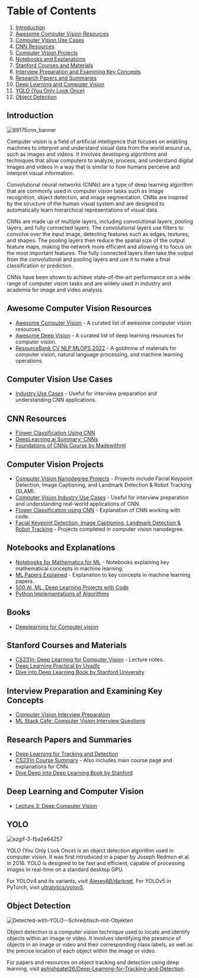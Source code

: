 # Table of Contents
1. [Introduction](#introduction)
2. [Awesome Computer Vision Resources](#awesome-computer-vision-resources)
3. [Computer Vision Use Cases](#computer-vision-use-cases)
4. [CNN Resources](#cnn-resources)
5. [Computer Vision Projects](#computer-vision-projects)
6. [Notebooks and Explanations](#notebooks-and-explanations)
7. [Stanford Courses and Materials](#stanford-courses-and-materials)
8. [Interview Preparation and Examining Key Concepts](#interview-preparation-and-examining-key-concepts)
9. [Research Papers and Summaries](#research-papers-and-summaries)
10. [Deep Learning and Computer Vision](#deep-learning-and-computer-vision)
11. [YOLO (You Only Look Once)](#yolo)
12. [Object Detection](#object-detection)

## Introduction

![89175cnn_banner](https://user-images.githubusercontent.com/110838853/226784233-75acbbcd-7162-4a02-a2da-6b113d293c5a.png)

Computer vision is a field of artificial intelligence that focuses on enabling machines to interpret and understand visual data from the world around us, such as images and videos. It involves developing algorithms and techniques that allow computers to analyze, process, and understand digital images and videos in a way that is similar to how humans perceive and interpret visual information.

Convolutional neural networks (CNNs) are a type of deep learning algorithm that are commonly used in computer vision tasks such as image recognition, object detection, and image segmentation. CNNs are inspired by the structure of the human visual system and are designed to automatically learn hierarchical representations of visual data.

CNNs are made up of multiple layers, including convolutional layers, pooling layers, and fully connected layers. The convolutional layers use filters to convolve over the input image, detecting features such as edges, textures, and shapes. The pooling layers then reduce the spatial size of the output feature maps, making the network more efficient and allowing it to focus on the most important features. The fully connected layers then take the output from the convolutional and pooling layers and use it to make a final classification or prediction.

CNNs have been shown to achieve state-of-the-art performance on a wide range of computer vision tasks and are widely used in industry and academia for image and video analysis.

## Awesome Computer Vision Resources

- [Awesome Computer Vision](https://github.com/jbhuang0604/awesome-computer-vision) - A curated list of awesome computer vision resources.
- [Awesome Deep Vision](https://github.com/kjw0612/awesome-deep-vision) - A curated list of deep learning resources for computer vision.
- [ResourceBank CV NLP MLOPS 2022](https://github.com/ashishpatel26/ResourceBank_CV_NLP_MLOPS_2022) - A goldmine of materials for computer vision, natural language processing, and machine learning operations.

## Computer Vision Use Cases

- [Industry Use Cases](https://github.com/ashishpatel26/Computer-Vision-Industry-Use-Cases) - Useful for interview preparation and understanding CNN applications.

## CNN Resources

- [Flower Classification Using CNN](https://copyassignment.com/flower-classification-using-cnn/)
- [DeepLearning.ai Summary: CNNs](https://github.com/Avik-Jain/DeepLearning.ai-Summary/tree/master/4-%20Convolutional%20Neural%20Networks)
- [Foundations of CNNs Course by Madewithml](https://madewithml.com/courses/foundations/convolutional-neural-networks/)

## Computer Vision Projects

- [Computer Vision Nanodegree Projects](https://github.com/AnshuTrivedi/Computer-Vision-nanodegree-projects) - Projects include Facial Keypoint Detection, Image Captioning, and Landmark Detection & Robot Tracking (SLAM).
- [Computer Vision Industry Use Cases](https://github.com/ashishpatel26/Computer-Vision-Industry-Use-Cases) - Useful for interview preparation and understanding real-world applications of CNN.
- [Flower Classification using CNN](https://copyassignment.com/flower-classification-using-cnn/) - Explanation of CNN working with code.
- [Facial Keypoint Detection, Image Captioning, Landmark Detection & Robot Tracking](https://github.com/AnshuTrivedi/Computer-Vision-nanodegree-projects) - Projects completed in computer vision nanodegree.


## Notebooks and Explanations

- [Notebooks for Mathematics for ML](https://github.com/dair-ai/Mathematics-for-ML) - Notebooks explaining key mathematical concepts in machine learning.
- [ML Papers Explained](https://github.com/dair-ai/ML-Papers-Explained) - Explanation to key concepts in machine learning papers.
- [500 AI, ML, Deep Learning Projects with Code](https://github.com/ashishpatel26/500-AI-Machine-learning-Deep-learning-Computer-vision-NLP-Projects-with-code)
- [Python Implementations of Algorithms](https://github.com/TheAlgorithms/Python)

## Books 
- [Deeplearning for Computer vision](https://bayanbox.ir/view/5130918188419813120/Adrian-Rosebrock-Deep-Learning-for.pdf)

## Stanford Courses and Materials

- [CS231n: Deep Learning for Computer Vision](https://cs231n.github.io/convolutional-networks/) - Lecture notes.
- [Deep Learning Practical by Uvadlc](https://uvadlc-notebooks.readthedocs.io/en/latest/tutorial_notebooks/tutorial3/Activation_Functions.html)
- [Dive into Deep Learning Book by Stanford University](https://d2l.ai/d2l-en.pdf)

## Interview Preparation and Examining Key Concepts

- [Computer Vision Interview Preparation](https://github.com/Praveen76/Computer-Vision-Interview-Preparation/tree/main)
- [ML Stack Cafe: Computer Vision Interview Questions](https://www.mlstack.cafe/blog/computer-vision-interview-questions)

## Research Papers and Summaries

- [Deep Learning for Tracking and Detection](https://github.com/abhineet123/Deep-Learning-for-Tracking-and-Detection)
- [CS231n Course Summary](https://github.com/mbadry1/CS231n-2017-Summary) - Also includes main course page and explanations for CNN.
- [Dive Deep Into Deep Learning Book by Stanford](https://d2l.ai/d2l-en.pdf)

## Deep Learning and Computer Vision

- [Lecture 3: Deep Computer Vision](https://dair-ai.notion.site/Lecture-3-Deep-Computer-Vision-e43a17b50f7e4b5f8393c070b22340a3)

## YOLO

![ezgif-3-fba2e64257](https://user-images.githubusercontent.com/110838853/226788844-c8ea00fd-85f3-4a4a-8fe5-7b47c078a27a.jpg)

YOLO (You Only Look Once) is an object detection algorithm used in computer vision. It was first introduced in a paper by Joseph Redmon et al. in 2016. YOLO is designed to be fast and efficient, capable of processing images in real-time on a standard desktop GPU.

For YOLOv4 and its variants, visit [AlexeyAB/darknet](https://github.com/AlexeyAB/darknet).
For YOLOv5 in PyTorch, visit [ultralytics/yolov5](https://github.com/ultralytics/yolov5).


## Object Detection

![Detected-with-YOLO--Schreibtisch-mit-Objekten](https://user-images.githubusercontent.com/110838853/226789288-7c81f8c1-b0a0-4a93-96a4-3f2ed8e3911e.jpg)

Object detection is a computer vision technique used to locate and identify objects within an image or video. It involves identifying the presence of objects in an image or video and their corresponding class labels, as well as the precise location of each object within the image or video.

For papers and resources on object tracking and detection using deep learning, visit [ashishpatel26/Deep-Learning-for-Tracking-and-Detection](https://github.com/ashishpatel26/Deep-Learning-for-Tracking-and-Detection).




